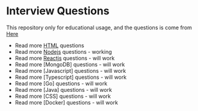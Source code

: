 # Interview Questions

This repository only for educational usage, and the questions is come from
<a href="https://www.fullstack.cafe/interview-questions/">Here</a>

- Read more [HTML](./questions/html.md) questions
- Read more [Nodejs](./questions/nodejs.md) questions - working
- Read more [Reactjs](./questions/reactjs.md) questions - will work
- Read more [MongoDB] questions - will work
- Read more [Javascript] questions - will work
- Read more [Typescript] questions - will work
- Read more [Go] questions - will work
- Read more [Java] questions - will work
- Read more [CSS] questions - will work
- Read more [Docker] questions - will work
